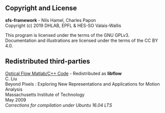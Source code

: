 ## Copyright and License

**sfs-framework** - Nils Hamel, Charles Papon <br >
Copyright (c) 2019 DHLAB, EPFL & HES-SO Valais-Wallis

This program is licensed under the terms of the GNU GPLv3. Documentation and illustrations are licensed under the terms of the CC BY 4.0.

## Redistributed third-parties

[Optical Flow Matlab/C++ Code](https://people.csail.mit.edu/celiu/OpticalFlow/) - Redistributed as **libflow** <br />
C. Liu <br />
Beyond Pixels : Exploring New Representations and Applications for Motion Analysis <br />
Massachusetts Institute of Technology <br />
May 2009 <br />
_Corrections for compilation under Ubuntu 16.04 LTS_

